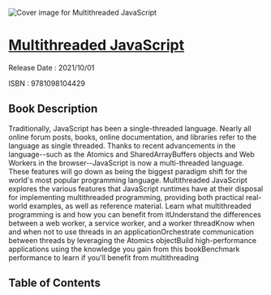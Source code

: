 ![Cover image for Multithreaded JavaScript](https://imgdetail.ebookreading.net/cover/cover/202109/EB9781098104429.jpg)

[Multithreaded JavaScript](https://ebookreading.net/view/book/Multithreaded+JavaScript-EB9781098104429_1.html "Multithreaded JavaScript")
====================================================================================================================

Release Date : 2021/10/01

ISBN : 9781098104429

Book Description
-----------------

Traditionally, JavaScript has been a single-threaded language. Nearly all online forum posts, books, online documentation, and libraries refer to the language as single threaded. Thanks to recent advancements in the language--such as the Atomics and SharedArrayBuffers objects and Web Workers in the browser--JavaScript is now a multi-threaded language. These features will go down as being the biggest paradigm shift for the world's most popular programming language.
Multithreaded JavaScript explores the various features that JavaScript runtimes have at their disposal for implementing multithreaded programming, providing both practical real-world examples, as well as reference material.
Learn what multithreaded programming is and how you can benefit from itUnderstand the differences between a web worker, a service worker, and a worker threadKnow when and when not to use threads in an applicationOrchestrate communication between threads by leveraging the Atomics objectBuild high-performance applications using the knowledge you gain from this bookBenchmark performance to learn if you'll benefit from multithreading

Table of Contents
-----------------

